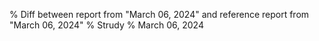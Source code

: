 % Diff between report from "March 06, 2024" and reference report from "March 06, 2024"
% Strudy
% March 06, 2024


